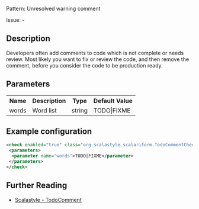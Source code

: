 Pattern: Unresolved warning comment

Issue: -

## Description

Developers often add comments to code which is not complete or needs review. Most likely you want to fix or review the code, and then remove the comment, before you consider the code to be production ready.

## Parameters
<table><tr><th>Name</th><th>Description</th><th>Type</th><th>Default Value</th></tr><tr><td>words</td>
        <td>Word list</td>
        <td>string</td>
        <td>TODO|FIXME</td>
      </tr></table>

## Example configuration

```xml
<check enabled="true" class="org.scalastyle.scalariform.TodoCommentChecker" level="warning">
 <parameters>
  <parameter name="words">TODO|FIXME</parameter>
 </parameters>
</check>
```
<a name="org_scalastyle_scalariform_TokenChecker" />

## Further Reading

* [Scalastyle - TodoComment](http://www.scalastyle.org/rules-1.0.0.html#org_scalastyle_scalariform_TodoCommentChecker)
